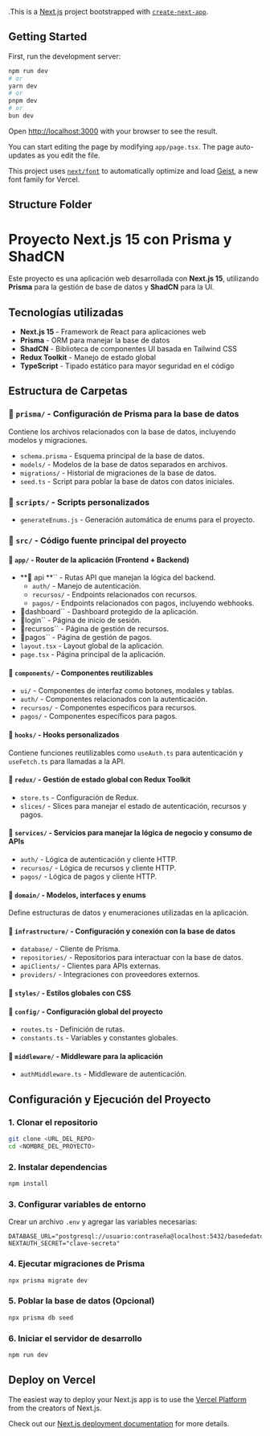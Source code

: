 .This is a [Next.js](https://nextjs.org) project bootstrapped with [`create-next-app`](https://nextjs.org/docs/app/api-reference/cli/create-next-app).

## Getting Started

First, run the development server:

```bash
npm run dev
# or
yarn dev
# or
pnpm dev
# or
bun dev
```

Open [http://localhost:3000](http://localhost:3000) with your browser to see the result.

You can start editing the page by modifying `app/page.tsx`. The page auto-updates as you edit the file.

This project uses [`next/font`](https://nextjs.org/docs/app/building-your-application/optimizing/fonts) to automatically optimize and load [Geist](https://vercel.com/font), a new font family for Vercel.

## Structure Folder
# Proyecto Next.js 15 con Prisma y ShadCN

Este proyecto es una aplicación web desarrollada con **Next.js 15**, utilizando **Prisma** para la gestión de base de datos y **ShadCN** para la UI.

## Tecnologías utilizadas

- **Next.js 15** - Framework de React para aplicaciones web
- **Prisma** - ORM para manejar la base de datos
- **ShadCN** - Biblioteca de componentes UI basada en Tailwind CSS
- **Redux Toolkit** - Manejo de estado global
- **TypeScript** - Tipado estático para mayor seguridad en el código

## Estructura de Carpetas

### 📂 `prisma/` - Configuración de Prisma para la base de datos

Contiene los archivos relacionados con la base de datos, incluyendo modelos y migraciones.

- `schema.prisma` - Esquema principal de la base de datos.
- `models/` - Modelos de la base de datos separados en archivos.
- `migrations/` - Historial de migraciones de la base de datos.
- `seed.ts` - Script para poblar la base de datos con datos iniciales.

### 📂 `scripts/` - Scripts personalizados

- `generateEnums.js` - Generación automática de enums para el proyecto.

### 📂 `src/` - Código fuente principal del proyecto

#### 📂 `app/` - Router de la aplicación (Frontend + Backend)

- **📂 api **`` - Rutas API que manejan la lógica del backend.
  - `auth/` - Manejo de autenticación.
  - `recursos/` - Endpoints relacionados con recursos.
  - `pagos/` - Endpoints relacionados con pagos, incluyendo webhooks.
- 📂dashboard`` - Dashboard protegido de la aplicación.
- 📂login`` - Página de inicio de sesión.
- 📂recursos`` - Página de gestión de recursos.
- 📂pagos`` - Página de gestión de pagos.
- `layout.tsx` - Layout global de la aplicación.
- `page.tsx` - Página principal de la aplicación.

#### 📂 `components/` - Componentes reutilizables

- `ui/` - Componentes de interfaz como botones, modales y tablas.
- `auth/` - Componentes relacionados con la autenticación.
- `recursos/` - Componentes específicos para recursos.
- `pagos/` - Componentes específicos para pagos.

#### 📂 `hooks/` - Hooks personalizados

Contiene funciones reutilizables como `useAuth.ts` para autenticación y `useFetch.ts` para llamadas a la API.

#### 📂 `redux/` - Gestión de estado global con Redux Toolkit

- `store.ts` - Configuración de Redux.
- `slices/` - Slices para manejar el estado de autenticación, recursos y pagos.

#### 📂 `services/` - Servicios para manejar la lógica de negocio y consumo de APIs

- `auth/` - Lógica de autenticación y cliente HTTP.
- `recursos/` - Lógica de recursos y cliente HTTP.
- `pagos/` - Lógica de pagos y cliente HTTP.

#### 📂 `domain/` - Modelos, interfaces y enums

Define estructuras de datos y enumeraciones utilizadas en la aplicación.

#### 📂 `infrastructure/` - Configuración y conexión con la base de datos

- `database/` - Cliente de Prisma.
- `repositories/` - Repositorios para interactuar con la base de datos.
- `apiClients/` - Clientes para APIs externas.
- `providers/` - Integraciones con proveedores externos.

#### 📂 `styles/` - Estilos globales con CSS

#### 📂 `config/` - Configuración global del proyecto

- `routes.ts` - Definición de rutas.
- `constants.ts` - Variables y constantes globales.

#### 📂 `middleware/` - Middleware para la aplicación

- `authMiddleware.ts` - Middleware de autenticación.

## Configuración y Ejecución del Proyecto

### 1. Clonar el repositorio

```sh
git clone <URL_DEL_REPO>
cd <NOMBRE_DEL_PROYECTO>
```

### 2. Instalar dependencias

```sh
npm install
```

### 3. Configurar variables de entorno

Crear un archivo `.env` y agregar las variables necesarias:

```env
DATABASE_URL="postgresql://usuario:contraseña@localhost:5432/basededatos"
NEXTAUTH_SECRET="clave-secreta"
```

### 4. Ejecutar migraciones de Prisma

```sh
npx prisma migrate dev
```

### 5. Poblar la base de datos (Opcional)

```sh
npx prisma db seed
```

### 6. Iniciar el servidor de desarrollo

```sh
npm run dev
```


## Deploy on Vercel

The easiest way to deploy your Next.js app is to use the [Vercel Platform](https://vercel.com/new?utm_medium=default-template&filter=next.js&utm_source=create-next-app&utm_campaign=create-next-app-readme) from the creators of Next.js.

Check out our [Next.js deployment documentation](https://nextjs.org/docs/app/building-your-application/deploying) for more details.
